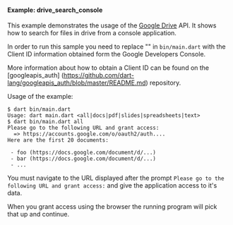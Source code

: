#### Example: drive_search_console

This example demonstrates the usage of the 
[Google Drive](https://developers.google.com/drive/) API. It shows
how to search for files in drive from a console application.

In order to run this sample you need to replace "<please fill in>" in 
`bin/main.dart` with the Client ID information obtained form the
Google Developers Console.

More information about how to obtain a Client ID can be found on the
[googleapis_auth]
(https://github.com/dart-lang/googleapis_auth/blob/master/README.md) repository.


Usage of the example:
```
$ dart bin/main.dart 
Usage: dart main.dart <all|docs|pdf|slides|spreadsheets|text>
$ dart bin/main.dart all
Please go to the following URL and grant access:
  => https://accounts.google.com/o/oauth2/auth....
Here are the first 20 documents:

 - foo (https://docs.google.com/document/d/...)
 - bar (https://docs.google.com/document/d/...)
 - ...
```

You must navigate to the URL displayed after the prompt
`Please go to the following URL and grant access:` and give the application
access to it's data.

When you grant access using the browser the running program will pick that up
and continue.
